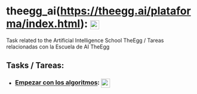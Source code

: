 # theegg_ai(https://theegg.ai/plataforma/index.html): <a href="https://theegg.ai/plataforma/index.html"><img src="https://theegg.ai/images/logo.png" align="center" height="24" width="24" ></a>
Task related to the Artificial Intelligence School TheEgg / Tareas relacionadas con la Escuela de AI TheEgg

## Tasks / Tareas:

- ### [Empezar con los algoritmos](https://github.com/juan-martinez-herrero/theegg_ai/tree/master/tarea_21): <a href="https://github.com/juan-martinez-herrero/theegg_ai/tree/master/tarea_21"><img src="https://d36jcksde1wxzq.cloudfront.net/be7833db9bddb4494d2a7c3dd659199a.png" align="center" height="24" width="24" ></a>

